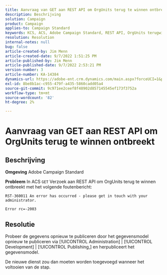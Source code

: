 ```yaml
---
title: Aanvraag van GET aan REST API om OrgUnits terug te winnen ontbreekt
description: Beschrijving
solution: Campaign
product: Campaign
applies-to: Campaign Standard
keywords: KCS, ACS, Adobe Campaign Standard, REST API, OrgUnits terugwinnen, ontbreken, opnieuw publiceren, gegevensmodel
resolution: Resolution
internal-notes: null
bug: false
article-created-by: Jim Menn
article-created-date: 9/7/2022 1:51:25 PM
article-published-by: Jim Menn
article-published-date: 9/7/2022 2:53:21 PM
version-number: 3
article-number: KA-14384
dynamics-url: https://adobe-ent.crm.dynamics.com/main.aspx?forceUCI=1&pagetype=entityrecord&etn=knowledgearticle&id=f6147927-b42e-ed11-9db1-0022480866ad
exl-id: 8be8b1ac-c955-479f-a435-5860cadd05a4
source-git-commit: 9c971ee2ceef8f48902d857145545ef173f3752a
workflow-type: tm+mt
source-wordcount: '82'
ht-degree: 2%

---
```


# Aanvraag van GET aan REST API om OrgUnits terug te winnen ontbreekt

## Beschrijving


<b>Omgeving</b>
Adobe Campaign Standard

<b>Probleem</b>
In ACS `GET` Verzoek aan REST API om OrgUnits terug te winnen ontbreekt met het volgende foutenbericht:


```
RST-360011 An error has occurred - please get in touch with your administrator.

Error rc=-2003
```



## Resolutie


Probeer de gegevens opnieuw te publiceren door het gegevensmodel opnieuw te publiceren via [!UICONTROL Administration] | [!UICONTROL Development] | [!UICONTROL Publishing,] en herpubliceert het gegevensmodel.

De nieuwe dienst zou dan moeten worden toegevoegd wanneer het voltooien van de stap.
